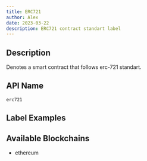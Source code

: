 ```yaml
---
title: ERC721
author: Alex
date: 2023-03-22
description: ERC721 contract standart label
---
```


## Description

Denotes a smart contract that follows erc-721 standart.

## API Name

`erc721`

## Label Examples


## Available Blockchains

* ethereum

